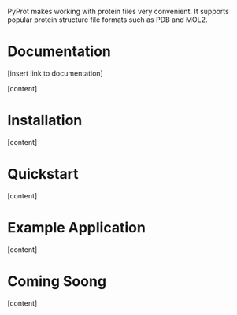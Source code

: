 PyProt makes working with protein files very convenient. It supports popular protein structure file formats such as PDB and MOL2.

# Documentation
[insert link to documentation]

[content]

# Installation

[content]

# Quickstart

[content]

# Example Application

[content]

# Coming Soong

[content]



